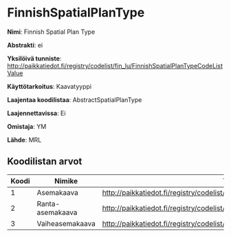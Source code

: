 # FinnishSpatialPlanType

**Nimi**: Finnish Spatial Plan Type

**Abstrakti**: ei

**Yksilöivä tunniste**: http://paikkatiedot.fi/registry/codelist/fin_lu/FinnishSpatialPlanTypeCodeListValue

**Käyttötarkoitus**: Kaavatyyppi

**Laajentaa koodilistaa**: AbstractSpatialPlanType

**Laajennettavissa**: Ei

**Omistaja**: YM

**Lähde**: MRL

## Koodilistan arvot

Koodi     | Nimike           | Tunniste
-----------|------------------|------------
 1       | Asemakaava   | http://paikkatiedot.fi/registry/codelist/fin_lu/FinnishSpatialPlanTypeCodeListValue/1
 2       | Ranta-asemakaava   | http://paikkatiedot.fi/registry/codelist/fin_lu/FinnishSpatialPlanTypeCodeListValue/2
 3       | Vaiheasemakaava   | http://paikkatiedot.fi/registry/codelist/fin_lu/FinnishSpatialPlanTypeCodeListValue/3
